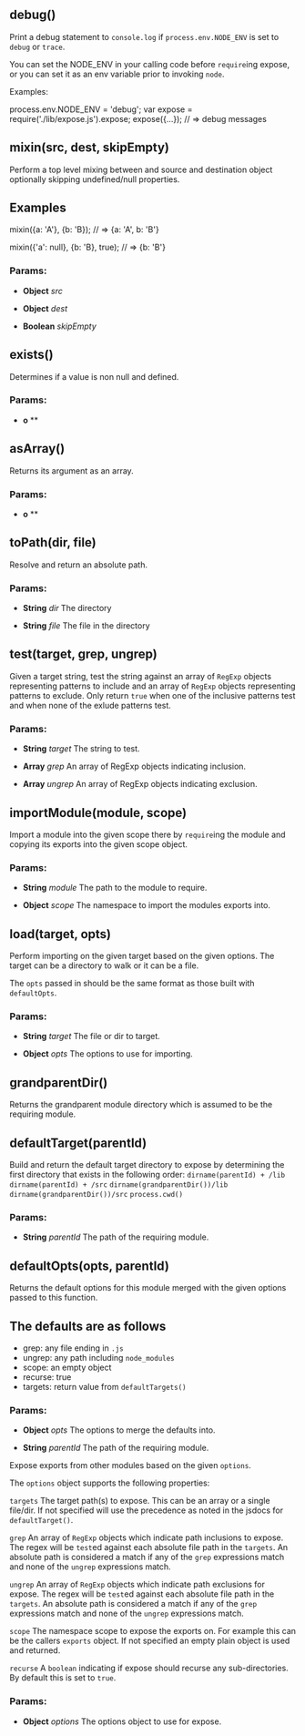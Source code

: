 

<!-- Start /home/boden/git/expose/lib/expose.js -->

## debug()

Print a debug statement to `console.log` if
`process.env.NODE_ENV` is set to `debug` or
`trace`.

 You can set the NODE_ENV in your calling code
 before `require`ing expose, or you can set it
 as an env variable prior to invoking `node`.

 Examples:

 process.env.NODE_ENV = 'debug';
 var expose = require('./lib/expose.js').expose;
 expose({...});
 // =&gt; debug messages

## mixin(src, dest, skipEmpty)

Perform a top level mixing between and source
and destination object optionally skipping
undefined/null properties.

## Examples

 mixin({a: 'A'}, {b: 'B});
 // =&gt; {a: 'A', b: 'B'}

 mixin({'a': null}, {b: 'B}, true);
 // =&gt; {b: 'B'}

### Params: 

* **Object** *src* 

* **Object** *dest* 

* **Boolean** *skipEmpty* 

## exists()

Determines if a value is non null
and defined.

### Params: 

* **o** ** 

## asArray()

Returns its argument as an array.

### Params: 

* **o** ** 

## toPath(dir, file)

Resolve and return an absolute path.

### Params: 

* **String** *dir* The directory

* **String** *file* The file in the directory

## test(target, grep, ungrep)

Given a target string, test the string against
an array of `RegExp` objects representing patterns
to include and an array of `RegExp` objects
representing patterns to exclude. Only return
`true` when one of the inclusive patterns test
and when none of the exlude patterns test.

### Params: 

* **String** *target* The string to test.

* **Array** *grep* An array of RegExp objects indicating inclusion.

* **Array** *ungrep* An array of RegExp objects indicating exclusion.

## importModule(module, scope)

Import a module into the given scope there by
`require`ing the module and copying its exports
into the given scope object.

### Params: 

* **String** *module* The path to the module to require.

* **Object** *scope* The namespace to import the modules exports into.

## load(target, opts)

Perform importing on the given target based on the
given options. The target can be a directory to
walk or it can be a file.

The `opts` passed in should be the same format
as those built with `defaultOpts`.

### Params: 

* **String** *target* The file or dir to target.

* **Object** *opts* The options to use for importing.

## grandparentDir()

Returns the grandparent module directory which
is assumed to be the requiring module.

## defaultTarget(parentId)

Build and return the default target directory to expose
by determining the first directory that exists in the
following order:
`dirname(parentId) + /lib`
`dirname(parentId) + /src`
`dirname(grandparentDir())/lib`
`dirname(grandparentDir())/src`
`process.cwd()`

### Params: 

* **String** *parentId* The path of the requiring module.

## defaultOpts(opts, parentId)

Returns the default options for this module merged
with the given options passed to this function.

## The defaults are as follows
- grep: any file ending in `.js`
- ungrep: any path including `node_modules`
- scope: an empty object
- recurse: true
- targets: return value from `defaultTargets()`

### Params: 

* **Object** *opts* The options to merge the defaults into.

* **String** *parentId* The path of the requiring module.

Expose exports from other modules based on the given `options`.

The `options` object supports the following properties:

`targets` The target path(s) to expose. This can be an
array or a single file/dir. If not specified will
use the precedence as noted in the jsdocs for `defaultTarget()`.

`grep` An array of `RegExp` objects which indicate
path inclusions to expose. The regex will be `test`ed
against each absolute file path in the `targets`. An
absolute path is considered a match if any of the `grep`
expressions match and none of the `ungrep` expressions
match.

`ungrep` An array of `RegExp` objects which indicate
path exclusions for expose. The regex will be `test`ed
against each absolute file path in the `targets`. An
absolute path is considered a match if any of the `grep`
expressions match and none of the `ungrep` expressions
match.

`scope` The namespace scope to expose the exports on. For
example this can be the callers `exports` object. If not
specified an empty plain object is used and returned.

`recurse` A `boolean` indicating if expose should recurse
any sub-directories. By default this is set to `true`.

### Params: 

* **Object** *options* The options object to use for expose.

<!-- End /home/boden/git/expose/lib/expose.js -->

